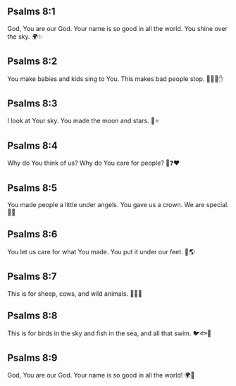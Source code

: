 ## Psalms 8:1
God, You are our God. Your name is so good in all the world. You shine over the sky. 🌍✨
## Psalms 8:2
You make babies and kids sing to You. This makes bad people stop. 👶👧🎶✋
## Psalms 8:3
I look at Your sky. You made the moon and stars. 🌙⭐️
## Psalms 8:4
Why do You think of us? Why do You care for people? 👤❓❤️
## Psalms 8:5
You made people a little under angels. You gave us a crown. We are special. 👑😇
## Psalms 8:6
You let us care for what You made. You put it under our feet. 👣🌎
## Psalms 8:7
This is for sheep, cows, and wild animals. 🐑🐄🦊
## Psalms 8:8
This is for birds in the sky and fish in the sea, and all that swim. 🐦🐟🌊
## Psalms 8:9
God, You are our God. Your name is so good in all the world! 🌍🙌

